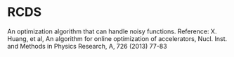 # RCDS
An optimization algorithm that can handle noisy functions. 
Reference: X. Huang, et al, An algorithm for online optimization of accelerators, Nucl. Inst. and Methods in Physics Research, A, 726 (2013) 77-83
